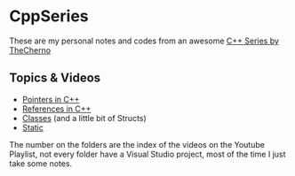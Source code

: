# CppSeries

These are my personal notes and codes from an awesome [C++ Series by TheCherno](https://www.youtube.com/watch?v=18c3MTX0PK0&list=PLlrATfBNZ98dudnM48yfGUldqGD0S4FFb)

## Topics & Videos

* [Pointers in C++](016-Pointers/Pointers.md)
* [References in C++](017-References/References.md)
* [Classes](018-Classes/Classes.md) (and a little bit of Structs)
* [Static](021-Static/Static.md)

The number on the folders are the index of the videos on the Youtube Playlist, not every folder have a Visual Studio project, most of the time I just take some notes.